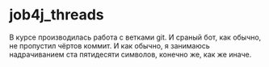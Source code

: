 # job4j_threads

В курсе производилась работа с ветками git.
И сраный бот, как обычно, не пропустил чёртов коммит. И как обычно, я занимаюсь надрачиванием ста пятидесяти символов, 
конечно же, как же иначе.